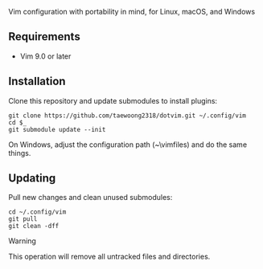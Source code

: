 Vim configuration with portability in mind, for Linux, macOS, and Windows

## Requirements

- Vim 9.0 or later

## Installation

Clone this repository and update submodules to install plugins:

    git clone https://github.com/taewoong2318/dotvim.git ~/.config/vim
    cd $_
    git submodule update --init

On Windows, adjust the configuration path (~\vimfiles) and do the same things.

## Updating

Pull new changes and clean unused submodules:

    cd ~/.config/vim
    git pull
    git clean -dff

> [!WARNING]
> This operation will remove all untracked files and directories.
